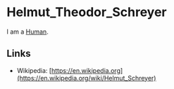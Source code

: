 # Helmut_Theodor_Schreyer

I am a [Human](40000001.md).

## Links

- Wikipedia: [https://en.wikipedia.org](https://en.wikipedia.org/wiki/Helmut_Schreyer)
